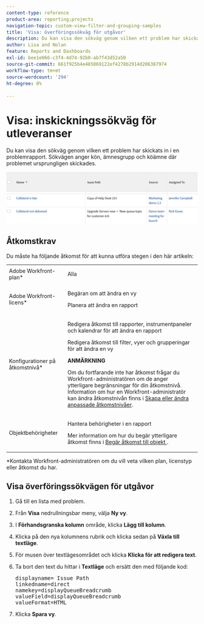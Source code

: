 ```yaml
---
content-type: reference
product-area: reporting;projects
navigation-topic: custom-view-filter-and-grouping-samples
title: 'Visa: överföringssökväg för utgåvor'
description: Du kan visa den sökväg genom vilken ett problem har skickats in i en problemrapport. Sökvägen anger kön, ämnesgrupp och köämne där problemet ursprungligen skickades.
author: Lisa and Nolan
feature: Reports and Dashboards
exl-id: bee1e066-c3f4-4d74-92b0-ab7f43d52a50
source-git-commit: 661f925b4e485069122ef4278b2914d206387974
workflow-type: tm+mt
source-wordcount: '294'
ht-degree: 0%

---
```


# Visa: inskickningssökväg för utleveranser

Du kan visa den sökväg genom vilken ett problem har skickats in i en problemrapport. Sökvägen anger kön, ämnesgrupp och köämne där problemet ursprungligen skickades.

![issue_submission_path.png](assets/issue-submission-path-350x66.png)

## Åtkomstkrav

Du måste ha följande åtkomst för att kunna utföra stegen i den här artikeln:

<table style="table-layout:auto"> 
 <col> 
 <col> 
 <tbody> 
  <tr> 
   <td role="rowheader">Adobe Workfront-plan*</td> 
   <td> <p>Alla</p> </td> 
  </tr> 
  <tr> 
   <td role="rowheader">Adobe Workfront-licens*</td> 
   <td> <p>Begäran om att ändra en vy </p>
   <p>Planera att ändra en rapport</p> </td> 
  </tr> 
  <tr> 
   <td role="rowheader">Konfigurationer på åtkomstnivå*</td> 
   <td> <p>Redigera åtkomst till rapporter, instrumentpaneler och kalendrar för att ändra en rapport</p> <p>Redigera åtkomst till filter, vyer och grupperingar för att ändra en vy</p> <p><b>ANMÄRKNING</b>

Om du fortfarande inte har åtkomst frågar du Workfront-administratören om de anger ytterligare begränsningar för din åtkomstnivå. Information om hur en Workfront-administratör kan ändra åtkomstnivån finns i <a href="../../../administration-and-setup/add-users/configure-and-grant-access/create-modify-access-levels.md" class="MCXref xref">Skapa eller ändra anpassade åtkomstnivåer</a>.</p> </td>
</tr>   
  <tr> 
   <td role="rowheader">Objektbehörigheter</td> 
   <td> <p>Hantera behörigheter i en rapport</p> <p>Mer information om hur du begär ytterligare åtkomst finns i <a href="../../../workfront-basics/grant-and-request-access-to-objects/request-access.md" class="MCXref xref">Begär åtkomst till objekt </a>.</p> </td> 
  </tr> 
 </tbody> 
</table>

&#42;Kontakta Workfront-administratören om du vill veta vilken plan, licenstyp eller åtkomst du har.

## Visa överföringssökvägen för utgåvor

1. Gå till en lista med problem.
1. Från **Visa** nedrullningsbar meny, välja **Ny vy**.

1. I **Förhandsgranska kolumn** område, klicka **Lägg till kolumn**.

1. Klicka på den nya kolumnens rubrik och klicka sedan på **Växla till textläge**.
1. För musen över textlägesområdet och klicka **Klicka för att redigera text**.
1. Ta bort den text du hittar i **Textläge** och ersätt den med följande kod:

   <pre>displayname= Issue Path<br>linkedname=direct <br>namekey=displayQueueBreadcrumb <br>valueField=displayQueueBreadcrumb <br>valueFormat=HTML<br></pre>

1. Klicka **Spara vy**.
